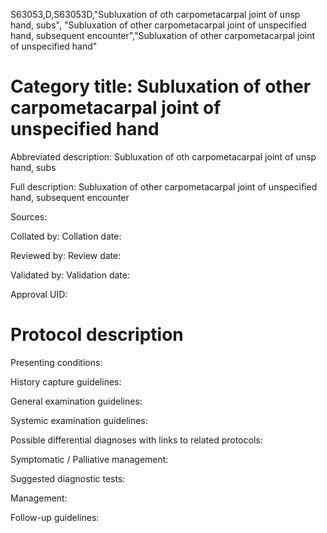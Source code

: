 S63053,D,S63053D,"Subluxation of oth carpometacarpal joint of unsp hand, subs", "Subluxation of other carpometacarpal joint of unspecified hand, subsequent encounter","Subluxation of other carpometacarpal joint of unspecified hand"
# Category title: Subluxation of other carpometacarpal joint of unspecified hand

Abbreviated description: Subluxation of oth carpometacarpal joint of unsp hand, subs

Full description: Subluxation of other carpometacarpal joint of unspecified hand, subsequent encounter

Sources:

Collated by:
Collation date:

Reviewed by:
Review date:

Validated by:
Validation date:

Approval UID:

# Protocol description

Presenting conditions:

History capture guidelines:

General examination guidelines:

Systemic examination guidelines:

Possible differential diagnoses with links to related protocols:

Symptomatic / Palliative management:

Suggested diagnostic tests:

Management:

Follow-up guidelines:
